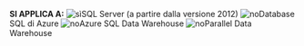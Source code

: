 <Token>**SI APPLICA A:** ![sì](media/yes.png)SQL Server (a partire dalla versione 2012) ![no](media/no.png)Database SQL di Azure ![no](media/no.png)Azure SQL Data Warehouse ![no](media/no.png)Parallel Data Warehouse </Token>

